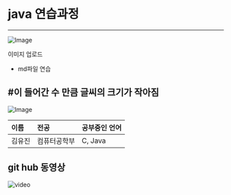 # java 연습과정
***
![Image](https://github.com/user-attachments/assets/d659711f-34fd-448a-8cfd-51e895424257)

이미지 업로드
* md파일 연습 

## #이 들어간 수 만큼 글씨의 크기가 작아짐 
![Image](https://github.com/user-attachments/assets/f143769b-11b0-4c88-a501-0359a74abaa3)


| 이름 | 전공 | 공부중인 언어 |
|:----|:---|:------------|
|김유진| 컴퓨터공학부 | C, Java|

## git hub 동영상
![video](https://github.com/user-attachments/assets/6095f496-9047-419c-93eb-87d703d73a44)